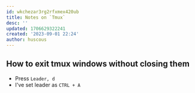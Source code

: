 ```yaml
---
id: wkchezar3rg2rfxmex420ub
title: Notes on `Tmux`
desc: ''
updated: 1706629322241
created: '2023-09-01 22:24'
author: huscous
---
```


## How to exit tmux windows without closing them

- Press `Leader, d`
- I've set leader as `CTRL + A`


